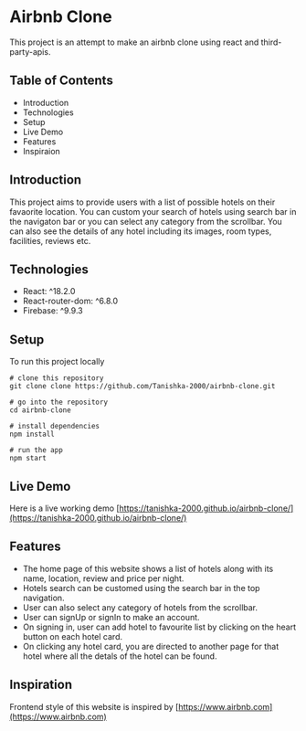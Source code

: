 # Airbnb Clone

This project is an attempt to make an airbnb clone using react and third-party-apis.

## Table of Contents
+ Introduction
+ Technologies
+ Setup
+ Live Demo
+ Features
+ Inspiraion

## Introduction
This project aims to provide users with a list of possible hotels on their favaorite location. You can custom
your search of hotels using search bar in the navigaton bar or you can select any category from the scrollbar.
You can also see the details of any hotel including its images, room types, facilities, reviews etc.

## Technologies
+ React: ^18.2.0
+ React-router-dom: ^6.8.0
+ Firebase:  ^9.9.3

## Setup
 To run this project locally
 ```
 # clone this repository
 git clone clone https://github.com/Tanishka-2000/airbnb-clone.git

 # go into the repository
 cd airbnb-clone

 # install dependencies
 npm install

 # run the app
 npm start
 ```

 ## Live Demo
 Here is a live working demo [https://tanishka-2000.github.io/airbnb-clone/](https://tanishka-2000.github.io/airbnb-clone/)

 ## Features
  + The home page of this website shows a list of hotels along with its name, location, review and price per night.
  + Hotels search can be customed using the search bar in the top navigation.
  + User can also select any category of hotels from the scrollbar.
  + User can signUp or signIn to make an account.
  + On signing in, user can add hotel to favourite list by clicking on the heart button on each hotel card.
  + On clicking any hotel card, you are directed to another page for that hotel where all the detals of the hotel can be found.
  
 ## Inspiration
 Frontend style of this website is inspired by [https://www.airbnb.com](https://www.airbnb.com)


<!-- ## Available Scripts

In the project directory, you can run:

### `npm start`

Runs the app in the development mode.\
Open [http://localhost:3000](http://localhost:3000) to view it in your browser.

The page will reload when you make changes.\
You may also see any lint errors in the console.

### `npm test`

Launches the test runner in the interactive watch mode.\
See the section about [running tests](https://facebook.github.io/create-react-app/docs/running-tests) for more information.

### `npm run build`

Builds the app for production to the `build` folder.\
It correctly bundles React in production mode and optimizes the build for the best performance.

The build is minified and the filenames include the hashes.\
Your app is ready to be deployed!

See the section about [deployment](https://facebook.github.io/create-react-app/docs/deployment) for more information.

### `npm run eject`

**Note: this is a one-way operation. Once you `eject`, you can't go back!**

If you aren't satisfied with the build tool and configuration choices, you can `eject` at any time. This command will remove the single build dependency from your project.

Instead, it will copy all the configuration files and the transitive dependencies (webpack, Babel, ESLint, etc) right into your project so you have full control over them. All of the commands except `eject` will still work, but they will point to the copied scripts so you can tweak them. At this point you're on your own.

You don't have to ever use `eject`. The curated feature set is suitable for small and middle deployments, and you shouldn't feel obligated to use this feature. However we understand that this tool wouldn't be useful if you couldn't customize it when you are ready for it.

## Learn More

You can learn more in the [Create React App documentation](https://facebook.github.io/create-react-app/docs/getting-started).

To learn React, check out the [React documentation](https://reactjs.org/).

### Code Splitting

This section has moved here: [https://facebook.github.io/create-react-app/docs/code-splitting](https://facebook.github.io/create-react-app/docs/code-splitting)

### Analyzing the Bundle Size

This section has moved here: [https://facebook.github.io/create-react-app/docs/analyzing-the-bundle-size](https://facebook.github.io/create-react-app/docs/analyzing-the-bundle-size)

### Making a Progressive Web App

This section has moved here: [https://facebook.github.io/create-react-app/docs/making-a-progressive-web-app](https://facebook.github.io/create-react-app/docs/making-a-progressive-web-app)

### Advanced Configuration

This section has moved here: [https://facebook.github.io/create-react-app/docs/advanced-configuration](https://facebook.github.io/create-react-app/docs/advanced-configuration)

### Deployment

This section has moved here: [https://facebook.github.io/create-react-app/docs/deployment](https://facebook.github.io/create-react-app/docs/deployment)

### `npm run build` fails to minify

This section has moved here: [https://facebook.github.io/create-react-app/docs/troubleshooting#npm-run-build-fails-to-minify](https://facebook.github.io/create-react-app/docs/troubleshooting#npm-run-build-fails-to-minify) -->
